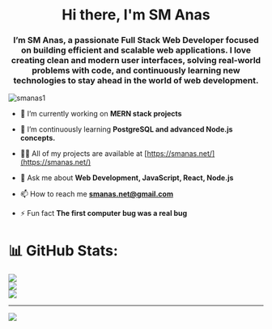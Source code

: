 <h1 align="center">Hi there, I'm SM Anas</h1>
<h3 align="center">I’m SM Anas, a passionate Full Stack Web Developer focused on building efficient and scalable web applications. I love creating clean and modern user interfaces, solving real-world problems with code, and continuously learning new technologies to stay ahead in the world of web development.</h3>

<p align="left"> <img src="https://komarev.com/ghpvc/?username=smanas1&label=Profile%20views&color=0e75b6&style=flat" alt="smanas1" /> </p>

- 🔭 I’m currently working on **MERN stack projects**

- 🌱 I’m continuously learning **PostgreSQL and advanced Node.js concepts.**

- 👨‍💻 All of my projects are available at [https://smanas.net/](https://smanas.net/)

- 💬 Ask me about **Web Development, JavaScript, React, Node.js**

- 📫 How to reach me **smanas.net@gmail.com**

- ⚡ Fun fact **The first computer bug was a real bug**

# 📊 GitHub Stats:
![](https://github-readme-stats.vercel.app/api?username=smanas1&theme=one_dark_pro&hide_border=false&include_all_commits=false&count_private=false)<br/>
![](https://nirzak-streak-stats.vercel.app/?user=smanas1&theme=one_dark_pro&hide_border=false)<br/>
![](https://github-readme-stats.vercel.app/api/top-langs/?username=smanas1&theme=one_dark_pro&hide_border=false&include_all_commits=false&count_private=false&layout=compact)

---
[![](https://visitcount.itsvg.in/api?id=smanas1&icon=0&color=0)](https://visitcount.itsvg.in)

<!-- Proudly created with GPRM ( https://gprm.itsvg.in ) -->
